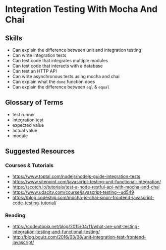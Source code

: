 # Integration Testing With Mocha And Chai

## Skills

- Can explain the difference between unit and integration testing
- Can write integration tests
- Can test code that integrates multiple modules
- Can test code that interacts with a database
- Can test an HTTP API
- Can write asynchronous tests using mocha and chai
- Can explain what the `done` function does
- Can explain the difference between `eql` & `equal`

## Glossary of Terms

- test runner
- integration test
- expected value
- actual value
- module

## Suggested Resources

### Courses & Tutorials
- https://www.toptal.com/nodejs/nodejs-guide-integration-tests
- https://www.sitepoint.com/javascript-testing-unit-functional-integration/
- https://scotch.io/tutorials/test-a-node-restful-api-with-mocha-and-chai
- https://www.udacity.com/course/javascript-testing--ud549
- https://blog.codeship.com/mocha-js-chai-sinon-frontend-javascript-code-testing-tutorial/

### Reading
- https://codeutopia.net/blog/2015/04/11/what-are-unit-testing-integration-testing-and-functional-testing/
- http://blog.bguiz.com/2016/03/08/unit-integration-test-frontend-javascript/

